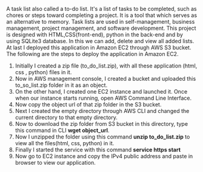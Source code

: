 A task list also called a to-do list. It's a list of tasks to be completed, such as chores or steps toward completing a project. It is a tool that which serves as an alternative to memory. Task lists are used in self-management, business management, project management, and software development. This project is designed with HTML,CSS(front-end), python in the back-end and by using SQLite3 database. In this we can add, delete and view all added lists.
At last I deployed this application in Amazon EC2 through AWS S3 bucket. 
The following are the steps to deploy the application in Amazon EC2.
  1) Initially I created a zip file (to_do_list.zip), with all these application (html, css , python) files in it.
  2) Now in AWS management console, I created a bucket and uploaded this to_so_list.zip folder in it as an object.
  3) On the other hand, I created one EC2 instance and launched it. Once when our instance starts running, open AWS Command Line Interface.
  4) Now copy the object url of that zip folder in the S3 bucket.
  5) Next I created the empty directory through AWS CLI and changed the current directory to that empty directory.
  6) Now to download the zip folder from S3 bucket in this directory, type this command in CLI **wget object_url**.
  7) Now I unzipped the folder using this command **unzip to_do_list.zip** to view all the files(html, css, python) in it.
  8) Finally I started the service with this command **service https start**
  9) Now go to EC2 instance and copy the IPv4 public address and paste in browser to view our application. 
